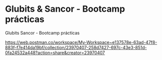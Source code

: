 # Glubits & Sancor - Bootcamp prácticas
Glubits Sancor - Bootcamp prácticas

https://web.postman.co/workspace/My-Workspace~e137578e-63ad-47f8-883f-f7e414da19bf/collection/23970407-258d7427-697c-43e3-851d-0fa24532a448?action=share&creator=23970407
